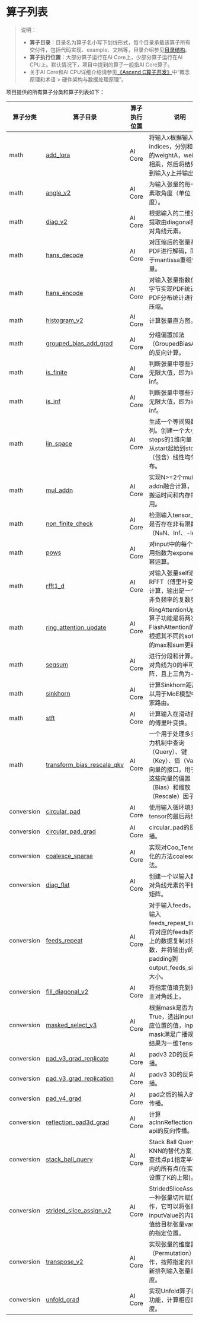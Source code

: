 # 算子列表

> 说明：
> - **算子目录**：目录名为算子名小写下划线形式，每个目录承载该算子所有交付件，包括代码实现、example、文档等，目录介绍参见[目录结构](../../README.md#目录结构)。
> - **算子执行位置**：大部分算子运行在AI Core上，少部分算子运行在AI CPU上。默认情况下，项目中提到的算子一般指AI Core算子。
> - 关于AI Core和AI CPU详细介绍请参见[《Ascend C算子开发》](https://hiascend.com/document/redirect/CannCommunityOpdevAscendC)中“概念原理和术语 > 硬件架构与数据处理原理”。

项目提供的所有算子分类和算子列表如下：

|  算子分类  |   算子目录   |    算子执行位置   |     说明     |
|---------|--------------|-------------------|-----------|
| math   | [add_lora](../../math/add_lora/README.md)     | AI Core     |  将输入x根据输入索引indices，分别和对应的weightA，weightB相乘，然后将结果累加到输入y上并输出。    |
| math   | [angle_v2](../../math/angle_v2/README.md)        | AI Core  |  为输入张量的每一个元素取角度（单位：弧度）。 |
| math   | [diag_v2](../../math/diag_v2/README.md)          | AI Core  |  根据输入的二维张量，提取由diagonal指定的对角线元素。 |
| math   | [hans_decode](../../math/hans_decode/README.md)          | AI Core | 对压缩后的张量基于PDF进行解码，同时基于mantissa重组恢复张量。 |
| math   | [hans_encode](../../math/hans_encode/README.md)       | AI Core  | 对输入张量指数位所在字节实现PDF统计，按PDF分布统计进行无损压缩。  |
| math   | [histogram_v2](../../math/histogram_v2/README.md)        | AI Core | 计算张量直方图。 |
| math   | [grouped_bias_add_grad](../../math/grouped_bias_add_grad/README.md)        | AI Core | 分组偏置加法（GroupedBiasAdd）的反向计算。 |
| math   | [is_finite](../../math/is_finite/README.md)               | AI Core | 判断张量中哪些元素是无限大值，即为inf、-inf。 |
| math   | [is_inf](../../math/is_inf/README.md)         | AI Core   |  判断张量中哪些元素是无限大值，即为inf、-inf。  |
| math   | [lin_space](../../math/lin_space/README.md)            | AI Core   |   生成一个等间隔数值序列。创建一个大小为steps的1维向量，其值从start起始到stop结束（包含）线性均匀分布。 |
| math   | [mul_addn](../../math/mul_addn/README.md)    | AI Core             | 实现N>=2个mul和addn融合计算，减少搬运时间和内存的占用。       |
| math   | [non_finite_check](../../math/non_finite_check/README.md)     | AI Core       | 检测输入tensor_list中是否存在非有限数值（NaN、Inf、-Inf）。      |
| math   | [pows](../../math/pows/README.md)                | AI Core | 对input中的每个元素应用指数为exponent的幂运算。 |
| math   | [rfft1_d](../../math/rfft1_d/README.md)      | AI Core      | 对输入张量self进行RFFT（傅里叶变换）计算，输出是一个包含非负频率的复数张量。           |
| math   | [ring_attention_update](../../math/ring_attention_update/README.md)   | AI Core    | RingAttentionUpdate算子功能是将两次FlashAttention的输出根据其不同的softmax的max和sum更新。     |
| math   | [segsum](../../math/segsum/README.md)              | AI Core | 进行分段和计算。生成对角线为0的半可分矩阵，且上三角为-inf。|
| math   | [sinkhorn](../../math/sinkhorn/README.md)         | AI Core   | 计算Sinkhorn距离，可以用于MoE模型中的专家路由。      |
| math   | [stft](../../math/stft/README.md)      | AI Core    | 计算输入在滑动窗口内的傅里叶变换。       |
| math   | [transform_bias_rescale_qkv](../../math/transform_bias_rescale_qkv/README.md) | AI Core | 一个用于处理多头注意力机制中查询（Query）、键（Key）、值（Value）向量的接口，用于调整这些向量的偏置（Bias）和缩放（Rescale）因子。 |
| conversion   | [circular_pad](../../conversion/circular_pad/README.md)       | AI Core   |  使用输入循环填充输入tensor的最后两维。                  |
| conversion   | [circular_pad_grad](../../conversion/circular_pad_grad/README.md)   | AI Core   |  circular_pad的反向传播。                       |
| conversion   | [coalesce_sparse](../../conversion/coalesce_sparse/README.md)        | AI Core   | 实现对Coo_Tensor优化的方法coalesce()方法。           |
| conversion   | [diag_flat](../../conversion/diag_flat/README.md)      | AI Core      | 创建一个以输入数组为对角线元素的平铺对角矩阵。        |
| conversion   | [feeds_repeat](../../conversion/feeds_repeat/README.md)      | AI Core   | 对于输入feeds，根据输入feeds_repeat_times，将对应的feeds的第0维上的数据复制对应的次数，并将输出y的第0维padding到output_feeds_size的大小。     |
| conversion   | [fill_diagonal_v2](../../conversion/fill_diagonal_v2/README.md)    | AI Core | 将指定值填充到矩阵的主对角线上。             |
| conversion   | [masked_select_v3](../../conversion/masked_select_v3/README.md)    | AI Core    | 根据mask是否为True，选出input中对应位置的值，input和mask满足广播规则，结果为一维Tensor。   |
| conversion   | [pad_v3_grad_replicate](../../conversion/pad_v3_grad_replicate/README.md)     | AI Core   | padv3 2D的反向传播。                 |
| conversion   | [pad_v3_grad_replication](../../conversion/pad_v3_grad_replication/README.md)      | AI Core   | padv3 3D的反向传播。     |
| conversion   | [pad_v4_grad](../../conversion/pad_v4_grad/README.md)        | AI Core      | pad之后的输入的反向传播。   |
| conversion   | [reflection_pad3d_grad](../../conversion/reflection_pad3d_grad/README.md)     | AI Core    | 计算aclnnReflectionPad3d api的反向传播。             |
| conversion   | [stack_ball_query](../../conversion/stack_ball_query/README.md)       | AI Core   | Stack Ball Query 是KNN的替代方案，用于查找点p1指定半径范围内的所有点(在实现中设置了K的上限)。          |
| conversion   | [strided_slice_assign_v2](../../conversion/strided_slice_assign_v2/README.md) | AI Core    | StridedSliceAssign是一种张量切片赋值操作，它可以将张量inputValue的内容，赋值给目标张量varRef中的指定位置。   |
| conversion   | [transpose_v2](../../conversion/transpose_v2/README.md)       | AI Core     | 实现张量的维度置换（Permutation）操作，按照指定的顺序重新排列输入张量的维度。        |
| conversion   | [unfold_grad](../../conversion/unfold_grad/README.md)       | AI Core     | 实现Unfold算子的反向功能，计算相应的梯度。       |
